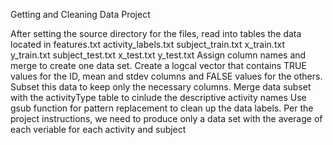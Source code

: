 Getting and Cleaning Data Project

After setting the source directory for the files, read into tables the data located in
features.txt
activity_labels.txt
subject_train.txt
x_train.txt
y_train.txt
subject_test.txt
x_test.txt
y_test.txt
Assign column names and merge to create one data set.
Create a logcal vector that contains TRUE values for the ID, mean and stdev columns and FALSE values for the others. Subset this data to keep only the necessary columns.
Merge data subset with the activityType table to cinlude the descriptive activity names
Use gsub function for pattern replacement to clean up the data labels.
Per the project instructions, we need to produce only a data set with the average of each veriable for each activity and subject
